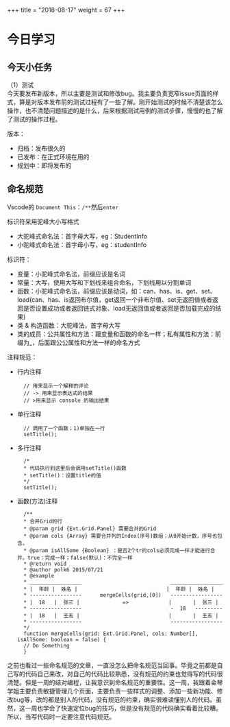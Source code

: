+++
title = "2018-08-17"
weight = 67
+++ 

# 今日学习  
## 今天小任务  
（1）测试  
今天要发布新版本，所以主要是测试和修改bug。我主要负责宽窄issue页面的样式，算是对版本发布前的测试过程有了一些了解。刚开始测试的时候不清楚该怎么操作，也不清楚问题描述的是什么，后来根据测试用例的测试步骤，慢慢的也了解了测试的操作过程。   

版本：  
* 归档：发布很久的    
* 已发布：在正式环境在用的    
* 规划中：即将发布的   

## 命名规范   
Vscode的 `Document This`：`/**`然后`enter`  

标识符采用驼峰大小写格式       
* 大驼峰式命名法：首字母大写，eg：StudentInfo 
* 小驼峰式命名法：首字母小写，eg：studentInfo

标识符：  
* 变量：小驼峰式命名法，前缀应该是名词       
* 常量：大写，使用大写和下划线来组合命名，下划线用以分割单词   
* 函数：小驼峰式命名法，前缀应该是动词，如：can、has、is、get、set、load(can、has、is返回布尔值，get返回一个非布尔值、set无返回值或者返回是否设置成功或者返回链式对象、load无返回值或者返回是否加载完成的结果)    
* 类 & 构造函数：大驼峰法，首字母大写  
* 类的成员：公共属性和方法：跟变量和函数的命名一样；私有属性和方法：前缀为_，后面跟公公属性和方法一样的命名方式    
  
注释规范：   
* 行内注释  

        // 用来显示一个解释的评论
        // -> 用来显示表达式的结果
        // >用来显示 console 的输出结果

* 单行注释  
    
        // 调用了一个函数；1)单独在一行
        setTitle();

* 多行注释  

        /*
        * 代码执行到这里后会调用setTitle()函数
        * setTitle()：设置title的值
        */
        setTitle();

* 函数(方法)注释

        /**
        * 合并Grid的行
        * @param grid {Ext.Grid.Panel} 需要合并的Grid
        * @param cols {Array} 需要合并列的Index(序号)数组；从0开始计数，序号也包含。
        * @param isAllSome {Boolean} ：是否2个tr的cols必须完成一样才能进行合并。true：完成一样；false(默认)：不完全一样
        * @return void
        * @author polk6 2015/07/21 
        * @example
        * _________________                             _________________
        * |  年龄 |  姓名 |                             |  年龄 |  姓名 |
        * -----------------      mergeCells(grid,[0])   -----------------
        * |  18   |  张三 |              =>             |       |  张三 |
        * -----------------                             -  18   ---------
        * |  18   |  王五 |                             |       |  王五 |
        * -----------------                             -----------------
        */
        function mergeCells(grid: Ext.Grid.Panel, cols: Number[], isAllSome: boolean = false) {
        // Do Something
        }

之前也看过一些命名规范的文章，一直没怎么把命名规范当回事。毕竟之前都是自己写的代码自己来改，对自己的代码比较熟悉，没有规范的约束也觉得写的代码很清楚。但是一周的结对编程，让我意识到命名规范的重要性。这一周，我跟着金琴学姐主要负责敏捷管理几个页面，主要负责一些样式的调整、添加一些新功能、修改bug等，改的都是别人的代码，没有规范的约束，确实很难读懂别人的代码。虽然，这一周也学会了快速定位bug的技巧，但是没有规范的代码确实看着比较糟。所以，当写代码时一定要注意代码规范。
